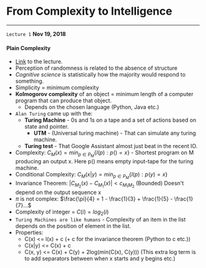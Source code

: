 # From Complexity to Intelligence

---
`Lecture 1` 
**Nov 19, 2018**
#### Plain Complexity
- [Link](https://perso.telecom-paristech.fr/pamurena/courses/FCI/lecture0.pdf) to the lecture.
- Perception of randomness is related to the absence of structure
- *Cognitive science* is statistically how the majority would respond to something.
- Simplicity = minimum complexity
- **Kolmogorov complexity** of an object = minimum length of a computer program that can produce that object.
    - Depends on the chosen language (Python, Java etc.)
- `Alan Turing` came up with the:
    - **Turing Machine** - 0s and 1s on a tape and a set of actions based on state and pointer.
        - **UTM** - (Universal turing machine) - That can simulate any turing machine.
    - **Turing test** - That Google Assistant almost just beat in the recent IO.
- Complexity: $C_M(x) = min_{p \in P_M}\{l(p):p() = x\}$ - Shortest program on M producing an output x. Here p() means empty input-tape for the turing machine.
- Conditional Complexity: $C_M(x|y) = min_{p \in P_M} \{l(p): p(y) = x\}$
- Invariance Theorem: $|C_{M_2}(x) - C_{M_1}(x)| < c_{M_1 M_2}$ (Bounded) Doesn't depend on the output sequence x
- $\pi$ is not complex: $\frac{\pi}{4} = 1 - \frac{1}{3} + \frac{1}{5} - \frac{1}{7}...$
- Complexity of integer = $C(i) = log_2(i)$
- `Turing Machines are like humans` - Complexity of an item in the list depends on the position of element in the list.
- Properties: 
    - C(x) <= l(x) + c (+ c for the invariance theorem (Python to c etc.))
    - C(x|y) <= C(x) + c
    - C(x, y) <= C(x) + C(y) + 2log(min(C(x), C(y))) (This extra log term is to add separators between when x starts and y begins etc.)
